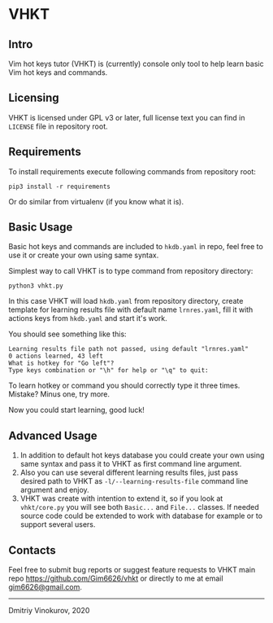 # VHKT

## Intro

Vim hot keys tutor (VHKT) is (currently) console only tool to help
learn basic Vim hot keys and commands.

## Licensing

VHKT is licensed under GPL v3 or later, full license text you
can find in `LICENSE` file in repository root. 

## Requirements

To install requirements execute following commands from repository root:

    pip3 install -r requirements

Or do similar from virtualenv (if you know what it is).

## Basic Usage

Basic hot keys and commands are included to `hkdb.yaml` in repo,
feel free to use it or create your own using same syntax.

Simplest way to call VHKT is to type command from repository
directory:

    python3 vhkt.py

In this case VHKT will load `hkdb.yaml` from repository directory,
create template for learning results file with default name
`lrnres.yaml`, fill it with actions keys from `hkdb.yaml` and start
it's work.

You should see something like this:

    Learning results file path not passed, using default "lrnres.yaml"
    0 actions learned, 43 left
    What is hotkey for "Go left"?
    Type keys combination or "\h" for help or "\q" to quit:

To learn hotkey or command you should correctly type it three times.
Mistake? Minus one, try more.

Now you could start learning, good luck!

## Advanced Usage

1. In addition to default hot keys database you could create your
own using same syntax and pass it to VHKT as first command line
argument.
1. Also you can use several different learning results files,
just pass desired path to VHKT as `-l/--learning-results-file` command
line argument and enjoy.
1. VHKT was create with intention to extend it, so if you look
at `vhkt/core.py` you will see both `Basic...` and `File...` classes.
If needed source code could be extended to work with database for
example or to support several users.

## Contacts

Feel free to submit bug reports or suggest feature requests to
VHKT main repo https://github.com/Gim6626/vhkt or directly to
me at email gim6626@gmail.com.

---

Dmitriy Vinokurov, 2020